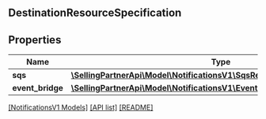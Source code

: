 ## DestinationResourceSpecification

## Properties

Name | Type | Description | Notes
------------ | ------------- | ------------- | -------------
**sqs** | [**\SellingPartnerApi\Model\NotificationsV1\SqsResource**](SqsResource.md) |  | [optional]
**event_bridge** | [**\SellingPartnerApi\Model\NotificationsV1\EventBridgeResourceSpecification**](EventBridgeResourceSpecification.md) |  | [optional]

[[NotificationsV1 Models]](../) [[API list]](../../Api) [[README]](../../../README.md)
